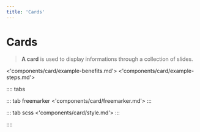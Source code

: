 ```yaml
---
title: 'Cards'
---
```


# Cards

> **A card** is used to display informations through a collection of slides.

<'components/card/example-benefits.md'>
<'components/card/example-steps.md'>

:::: tabs

::: tab freemarker
<'components/card/freemarker.md'>
:::

::: tab scss
<'components/card/style.md'>
:::

::::